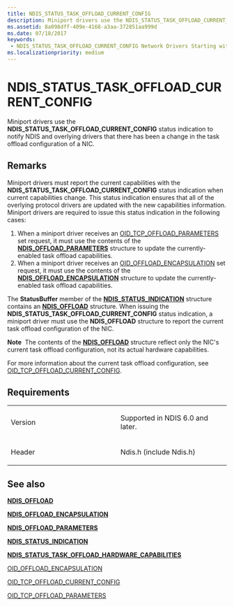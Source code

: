 ```yaml
---
title: NDIS_STATUS_TASK_OFFLOAD_CURRENT_CONFIG
description: Miniport drivers use the NDIS_STATUS_TASK_OFFLOAD_CURRENT_CONFIG status indication to notify NDIS and overlying drivers that there has been a change in the task offload configuration of a NIC.
ms.assetid: 8a098dff-409e-4168-a3aa-372851aa999d
ms.date: 07/18/2017
keywords:
 - NDIS_STATUS_TASK_OFFLOAD_CURRENT_CONFIG Network Drivers Starting with Windows Vista
ms.localizationpriority: medium
---
```


# NDIS\_STATUS\_TASK\_OFFLOAD\_CURRENT\_CONFIG


Miniport drivers use the **NDIS\_STATUS\_TASK\_OFFLOAD\_CURRENT\_CONFIG** status indication to notify NDIS and overlying drivers that there has been a change in the task offload configuration of a NIC.

Remarks
-------

Miniport drivers must report the current capabilities with the **NDIS\_STATUS\_TASK\_OFFLOAD\_CURRENT\_CONFIG** status indication when current capabilities change. This status indication ensures that all of the overlying protocol drivers are updated with the new capabilities information. Miniport drivers are required to issue this status indication in the following cases:

1.  When a miniport driver receives an [OID\_TCP\_OFFLOAD\_PARAMETERS](./oid-tcp-offload-parameters.md) set request, it must use the contents of the [**NDIS\_OFFLOAD\_PARAMETERS**](/windows-hardware/drivers/ddi/ntddndis/ns-ntddndis-_ndis_offload_parameters) structure to update the currently-enabled task offload capabilities.
2.  When a miniport driver receives an [OID\_OFFLOAD\_ENCAPSULATION](./oid-offload-encapsulation.md) set request, it must use the contents of the [**NDIS\_OFFLOAD\_ENCAPSULATION**](/windows-hardware/drivers/ddi/encapsulationconfig/ns-encapsulationconfig-ndis_offload_encapsulation) structure to update the currently-enabled task offload capabilities.

The **StatusBuffer** member of the [**NDIS\_STATUS\_INDICATION**](/windows-hardware/drivers/ddi/ndis/ns-ndis-_ndis_status_indication) structure contains an [**NDIS\_OFFLOAD**](/windows-hardware/drivers/ddi/ntddndis/ns-ntddndis-_ndis_offload) structure. When issuing the **NDIS\_STATUS\_TASK\_OFFLOAD\_CURRENT\_CONFIG** status indication, a miniport driver must use the **NDIS\_OFFLOAD** structure to report the current task offload configuration of the NIC.

**Note**  The contents of the [**NDIS\_OFFLOAD**](/windows-hardware/drivers/ddi/ntddndis/ns-ntddndis-_ndis_offload) structure reflect only the NIC's current task offload configuration, not its actual hardware capabilities.

 

For more information about the current task offload configuration, see [OID\_TCP\_OFFLOAD\_CURRENT\_CONFIG](./oid-tcp-offload-current-config.md).

Requirements
------------

<table>
<colgroup>
<col width="50%" />
<col width="50%" />
</colgroup>
<tbody>
<tr class="odd">
<td><p>Version</p></td>
<td><p>Supported in NDIS 6.0 and later.</p></td>
</tr>
<tr class="even">
<td><p>Header</p></td>
<td>Ndis.h (include Ndis.h)</td>
</tr>
</tbody>
</table>

## See also


[**NDIS\_OFFLOAD**](/windows-hardware/drivers/ddi/ntddndis/ns-ntddndis-_ndis_offload)

[**NDIS\_OFFLOAD\_ENCAPSULATION**](/windows-hardware/drivers/ddi/encapsulationconfig/ns-encapsulationconfig-ndis_offload_encapsulation)

[**NDIS\_OFFLOAD\_PARAMETERS**](/windows-hardware/drivers/ddi/ntddndis/ns-ntddndis-_ndis_offload_parameters)

[**NDIS\_STATUS\_INDICATION**](/windows-hardware/drivers/ddi/ndis/ns-ndis-_ndis_status_indication)

[**NDIS\_STATUS\_TASK\_OFFLOAD\_HARDWARE\_CAPABILITIES**](ndis-status-task-offload-hardware-capabilities.md)

[OID\_OFFLOAD\_ENCAPSULATION](./oid-offload-encapsulation.md)

[OID\_TCP\_OFFLOAD\_CURRENT\_CONFIG](./oid-tcp-offload-current-config.md)

[OID\_TCP\_OFFLOAD\_PARAMETERS](./oid-tcp-offload-parameters.md)

 

